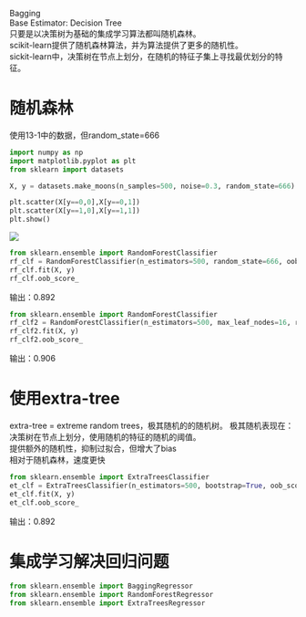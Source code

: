 Bagging  
Base Estimator: Decision Tree  
只要是以决策树为基础的集成学习算法都叫随机森林。  
scikit-learn提供了随机森林算法，并为算法提供了更多的随机性。  
sickit-learn中，决策树在节点上划分，在随机的特征子集上寻找最优划分的特征。  

# 随机森林

使用13-1中的数据，但random_state=666  

```python
import numpy as np
import matplotlib.pyplot as plt
from sklearn import datasets

X, y = datasets.make_moons(n_samples=500, noise=0.3, random_state=666)

plt.scatter(X[y==0,0],X[y==0,1])
plt.scatter(X[y==1,0],X[y==1,1])
plt.show()
```

![](http://windmissing.github.io/images/2019/280.jpg)

```python
from sklearn.ensemble import RandomForestClassifier
rf_clf = RandomForestClassifier(n_estimators=500, random_state=666, oob_score=True)
rf_clf.fit(X, y)
rf_clf.oob_score_
```

输出：0.892  

```python
from sklearn.ensemble import RandomForestClassifier
rf_clf2 = RandomForestClassifier(n_estimators=500, max_leaf_nodes=16, random_state=666, oob_score=True)
rf_clf2.fit(X, y)
rf_clf2.oob_score_
```

输出：0.906

# 使用extra-tree

extra-tree = extreme random trees，极其随机的的随机树。
极其随机表现在：决策树在节点上划分，使用随机的特征的随机的阈值。  
提供额外的随机性，抑制过拟合，但增大了bias  
相对于随机森林，速度更快


```python
from sklearn.ensemble import ExtraTreesClassifier
et_clf = ExtraTreesClassifier(n_estimators=500, bootstrap=True, oob_score=True, random_state=666)
et_clf.fit(X, y)
et_clf.oob_score_
```

输出：0.892

# 集成学习解决回归问题

```python
from sklearn.ensemble import BaggingRegressor
from sklearn.ensemble import RandomForestRegressor
from sklearn.ensemble import ExtraTreesRegressor
```
